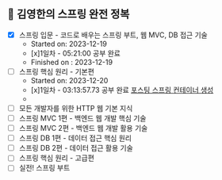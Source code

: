 ## 🌱 김영한의 스프링 완전 정복
- [x] 스프링 입문 - 코드로 배우는 스프링 부트, 웹 MVC, DB 접근 기술
  - Started on: 2023-12-19
  - [x]1일차 - 05:21:00 공부 완료
  - Finished  on : 2023-12-19
- [ ] 스프링 핵심 원리 - 기본편
  - Started on: 2023-12-20
  - [x]1일차 - 03:13:57.73 공부 완료 [포스팅 스프링 컨테이너 생성](https://choimung.github.io/spring/%EC%8A%A4%ED%94%84%EB%A7%81-%EC%BB%A8%ED%85%8C%EC%9D%B4%EB%84%88%EC%99%80-%EC%8A%A4%ED%94%84%EB%A7%81-%EB%B9%88/)
  - 
- [ ] 모든 개발자를 위한 HTTP 웹 기본 지식
- [ ] 스프링 MVC 1편 - 백엔드 웹 개발 핵심 기술
- [ ] 스프링 MVC 2편 - 백엔드 웹 개발 활용 기술
- [ ] 스프링 DB 1편 - 데이터 접근 핵심 원리
- [ ] 스프링 DB 2편 - 데이터 접근 활용 기술
- [ ] 스프링 핵심 원리 - 고급편
- [ ] 실전! 스프링 부트